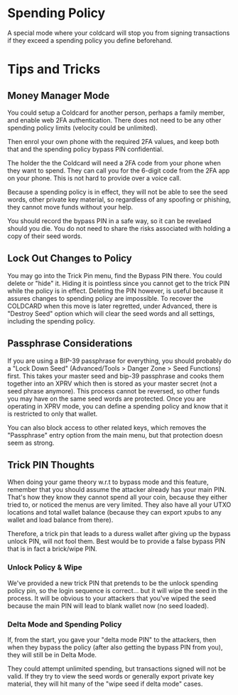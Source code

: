 # Spending Policy

A special mode where your coldcard will stop you from signing transactions if
they exceed a spending policy you define beforehand.

# Tips and Tricks

## Money Manager Mode

You could setup a Coldcard for another person, perhaps a family member,
and enable web 2FA authentication. There does not need to be any
other spending policy limits (velocity could be unlimited).

Then enrol your own phone with the required 2FA values, and
keep both that and the spending policy bypass PIN confidential.

The holder the the Coldcard will need a 2FA code from your phone
when they want to spend. They can call you for the 6-digit code
from the 2FA app on your phone. This is not hard to provide over a
voice call.

Because a spending policy is in effect, they will not be able to
see the seed words, other private key material, so regardless of
any spoofing or phishing, they cannot move funds without your help.

You should record the bypass PIN in a safe way, so it can be revelaed
should you die. You do not need to share the risks associated with
holding a copy of their seed words.

## Lock Out Changes to Policy

You may go into the Trick Pin menu, find the Bypass PIN there.  You
could delete or "hide" it. Hiding it is pointless since you cannot
get to the trick PIN while the policy is in effect. Deleting the
PIN however, is useful because it assures changes to spending policy
are impossible. To recover the COLDCARD when this move is later
regretted, under Advanced, there is "Destroy Seed" option which
will clear the seed words and all settings, including the spending policy.

## Passphrase Considerations

If you are using a BIP-39 passphrase for everything, you should
probably do a "Lock Down Seed" (Advanced/Tools > Danger Zone > Seed
Functions) first. This takes your master seed and bip-39 passphrase
and cooks them together into an XPRV which then is stored as your
master secret (not a seed phrase anymore). This process cannot be
reversed, so other funds you may have on the same seed words are
protected. Once you are operating in XPRV mode, you can define a
spending policy and know that it is restricted to only that wallet.

You can also block access to other related keys, which removes the 
"Passphrase" entry option from the main menu, but that protection
doesn seem as strong.

## Trick PIN Thoughts

When doing your game theory w.r.t to bypass mode and this feature,
remember that you should assume the attacker already has your main
PIN. That's how they know they cannot spend all your coin, because
they either tried to, or noticed the menus are very limited. They also
have all your UTXO locations and total wallet balance (because they
can export xpubs to any wallet and load balance from there).

Therefore, a trick pin that leads to a duress wallet after giving up 
the bypass unlock PIN, will not fool them. Best would be to provide
a false bypass PIN that is in fact a brick/wipe PIN.


### Unlock Policy & Wipe

We've provided a new trick PIN that pretends to be the unlock
spending policy pin, so the login sequence is correct... but it
will wipe the seed in the process. It will be obvious to your
attackers that you've wiped the seed because the main PIN will lead
to blank wallet now (no seed loaded).

### Delta Mode and Spending Policy

If, from the start, you gave your "delta mode PIN" to the attackers,
then when they bypass the policy (after also getting the bypass PIN
from you), they will still be in Delta Mode.

They could attempt unlimited spending, but transactions signed will
not be valid. If they try to view the seed words or generally export
private key material, they will hit many of the "wipe seed if delta
mode" cases.
